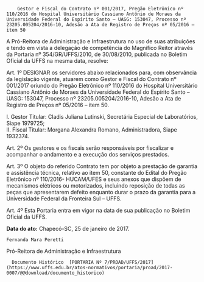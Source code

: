         Gestor e Fiscal do Contrato nº 001/2017, Pregão Eletrônico nº 110/2016 do Hospital Universitário Cassiano Antônio de Moraes da Universidade Federal do Espírito Santo – UASG: 153047, Processo nº 23205.005204/2016-10, Adesão a Ata de Registro de Preços nº 05/2016 – item 50  

A Pró-Reitora de Administração e Infraestrutura no uso de suas atribuições e tendo em vista a delegação de competência do Magnífico Reitor através da Portaria nº 354/GR/UFFS/2010, de 30/08/2010, publicada no Boletim Oficial da UFFS na mesma data, resolve:

 Art. 1º DESIGNAR os servidores abaixo relacionados para, com observância da legislação vigente, atuarem como Gestor e Fiscal do Contrato nº 001/2017 oriundo do Pregão Eletrônico nº 110/2016 do Hospital Universitário Cassiano Antônio de Moraes da Universidade Federal do Espírito Santo – UASG: 153047, Processo nº 23205.005204/2016-10, Adesão a Ata de Registro de Preços nº 05/2016 – item 50.

 I. Gestor Titular: Cladis Juliana Lutinski, Secretária Especial de Laboratórios, Siape 1979725;  
II. Fiscal Titular: Morgana Alexandra Romano, Administradora, Siape 1932374.

 Art. 2º Os gestores e os fiscais serão responsáveis por fiscalizar e acompanhar o andamento e a execução dos serviços prestados.

 Art. 3º O objeto do referido Contrato tem por objeto a prestação de garantia e assistência técnica, relativo ao item 50, constante do Edital do Pregão Eletrônico nº 110/2016- HUCAM/UFES e seus anexos que dispõem de mecanismos elétricos ou motorizados, incluindo reposição de todas as peças que apresentarem defeito enquanto durar o prazo da garantia para a Universidade Federal da Fronteira Sul – UFFS.

 Art. 4º Esta Portaria entra em vigor na data de sua publicação no Boletim Oficial da UFFS.

   **Data do ato:** Chapecó-SC, 25 de janeiro de 2017.   
 

    Fernanda Mara Peretti   
 Pró-Reitora de Administração e Infraestrutura 

      Documento Histórico  [PORTARIA Nº 7/PROAD/UFFS/2017](https://www.uffs.edu.br/atos-normativos/portaria/proad/2017-0007/@@download/documento_historico)     
      